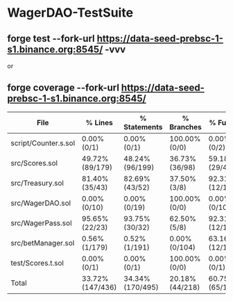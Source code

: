 # WagerDAO-TestSuite

## forge test --fork-url https://data-seed-prebsc-1-s1.binance.org:8545/ -vvv
or
## forge coverage --fork-url https://data-seed-prebsc-1-s1.binance.org:8545/

| File                 | % Lines          | % Statements     | % Branches      | % Funcs         |
|----------------------|------------------|------------------|-----------------|-----------------|
| script/Counter.s.sol | 0.00% (0/1)      | 0.00% (0/1)      | 100.00% (0/0)   | 0.00% (0/2)     |
| src/Scores.sol       | 49.72% (89/179)  | 48.24% (96/199)  | 36.73% (36/98)  | 59.18% (29/49)  |
| src/Treasury.sol     | 81.40% (35/43)   | 82.69% (43/52)   | 37.50% (3/8)    | 92.31% (12/13)  |
| src/WagerDAO.sol     | 0.00% (0/10)     | 0.00% (0/19)     | 100.00% (0/0)   | 0.00% (0/10)    |
| src/WagerPass.sol    | 95.65% (22/23)   | 93.75% (30/32)   | 62.50% (5/8)    | 92.31% (12/13)  |
| src/betManager.sol   | 0.56% (1/179)    | 0.52% (1/191)    | 0.00% (0/104)   | 63.16% (12/19)  |
| test/Scores.t.sol    | 0.00% (0/1)      | 0.00% (0/1)      | 100.00% (0/0)   | 0.00% (0/1)     |
| Total                | 33.72% (147/436) | 34.34% (170/495) | 20.18% (44/218) | 60.75% (65/107) |
